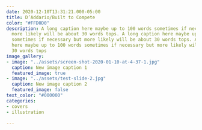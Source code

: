 ```yaml
---
date: 2020-12-10T13:31:21.000-05:00
title: D’Addario/Built to Compete
color: "#FFD0D0"
description: A long caption here maybe up to 100 words sometimes if necessary but
  more likely will be about 30 words tops. A long caption here maybe up to 100 words
  sometimes if necessary but more likely will be about 30 words tops. A long caption
  here maybe up to 100 words sometimes if necessary but more likely will be about
  30 words tops
image_gallery:
- image: "../assets/screen-shot-2020-01-10-at-4-37-1.jpg"
  caption: New image caption 1
  featured_image: true
- image: "../assets/test-slide-2.jpg"
  caption: New image caption 2
  featured_image: false
text_color: "#000000"
categories:
- covers
- illustration

---
```

